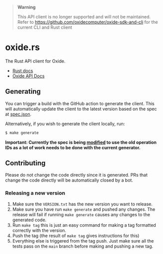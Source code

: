 > **Warning**
>
> This API client is no longer supported and will not be maintained.
> Refer to https://github.com/oxidecomputer/oxide-sdk-and-cli for the current CLI and Rust client

# oxide.rs

The Rust API client for Oxide.

- [Rust docs](https://docs.rs/oxide-api)
- [Oxide API Docs](https://docs.oxide.computer/api?lang=rust)

## Generating

You can trigger a build with the GitHub action to generate the client. This will
automatically update the client to the latest version based on the spec
at [spec.json](spec.json).

Alternatively, if you wish to generate the client locally, run:

```bash
$ make generate
```

**Important: Currently the spec is being [modified](./scripts/tag-swap.sh) to use the old operation IDs as a lot of work needs to be done with the current generator.**

## Contributing

Please do not change the code directly since it is generated. PRs that change
the code directly will be automatically closed by a bot.

### Releasing a new version

1. Make sure the `VERSION.txt` has the new version you want to release.
2. Make sure you have run `make generate` and pushed any changes. The release
   will fail if running `make generate` causes any changes to the generated
   code.
3. Run `make tag` this is just an easy command for making a tag formatted
   correctly with the version.
4. Push the tag (the result of `make tag` gives instructions for this)
5. Everything else is triggered from the tag push. Just make sure all the tests
   pass on the `main` branch before making and pushing a new tag.
